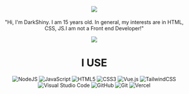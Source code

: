 <h1 align="center">
  <a href="https://git.io/typing-svg">
    <img src="https://readme-typing-svg.herokuapp.com?color=%23F70000&lines=Hello+!;I'm+DarkShiny.&center=true&size=30">
  </a>
</h1>

<p align="center">
"Hi, I'm DarkShiny. I am 15 years old. In general, my interests are in HTML, CSS, JS.I am not a Front end Developer!"</p>

<div align="center">
<img src="https://lanyard-profile-readme.vercel.app/api/438037153310834700?borderRadius=25px&bg=#282a36"
[![Discord Presence](https://lanyard-profile-readme.vercel.app/api/438037153310834700)]</div>

<div>
<h1>
  I USE
  </h1></div>
<div align="center">

<img alt="NodeJS" src="https://img.shields.io/badge/node.js-%2343853D.svg?style=for-the-badge&logo=node-dot-js&logoColor=white"/>
<img alt="JavaScript" src="https://img.shields.io/badge/javascript-%23323330.svg?style=for-the-badge&logo=javascript&logoColor=%23F7DF1E"/>
<img alt="HTML5" src="https://img.shields.io/badge/html5-%23E34F26.svg?style=for-the-badge&logo=html5&logoColor=white"/>
  <img alt="CSS3" src="https://img.shields.io/badge/css3-%231572B6.svg?style=for-the-badge&logo=css3&logoColor=white"/>
  <img alt="Vue.js" src="https://img.shields.io/badge/vuejs-%2335495e.svg?style=for-the-badge&logo=vue-dot-js&logoColor=%234FC08D"/>
  <img alt="TailwindCSS" src="https://img.shields.io/badge/tailwindcss-%2338B2AC.svg?style=for-the-badge&logo=tailwind-css&logoColor=white"/>
  <img alt="Visual Studio Code" src="https://img.shields.io/badge/VisualStudioCode-0078d7.svg?style=for-the-badge&logo=visual-studio-code&logoColor=white"/>
  <img alt="GitHub" src="https://img.shields.io/badge/github-%23121011.svg?style=for-the-badge&logo=github&logoColor=white"/>
  <img alt="Git" src="https://img.shields.io/badge/git-%23F05033.svg?style=for-the-badge&logo=git&logoColor=white"/>
  <img alt="Vercel" src="https://img.shields.io/badge/vercel-%23000000.svg?style=for-the-badge&logo=vercel&logoColor=white"/>
</div>


